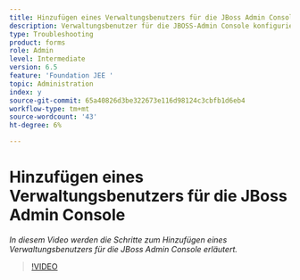```yaml
---
title: Hinzufügen eines Verwaltungsbenutzers für die JBoss Admin Console
description: Verwaltungsbenutzer für die JBOSS-Admin Console konfigurieren
type: Troubleshooting
product: forms
role: Admin
level: Intermediate
version: 6.5
feature: 'Foundation JEE '
topic: Administration
index: y
source-git-commit: 65a40826d3be322673e116d98124c3cbfb1d6eb4
workflow-type: tm+mt
source-wordcount: '43'
ht-degree: 6%

---
```



# Hinzufügen eines Verwaltungsbenutzers für die JBoss Admin Console

*In diesem Video werden die Schritte zum Hinzufügen eines Verwaltungsbenutzers für die JBoss Admin Console erläutert.*

>[!VIDEO](https://video.tv.adobe.com/v/335484?quality=9&learn=on)